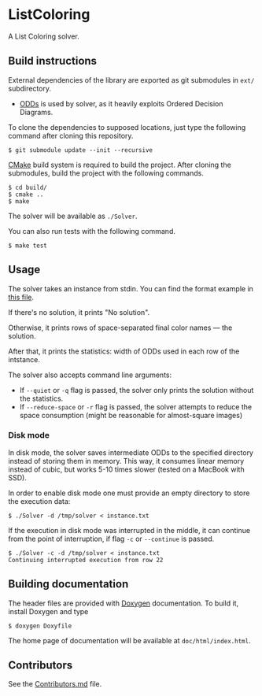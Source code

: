 # ListColoring

A List Coloring solver.

## Build instructions

External dependencies of the library are exported as git submodules in `ext/` subdirectory.

* [ODDs](https://github.com/mateusoliveiraoliveira/ODDs) is used by solver, as it heavily exploits Ordered Decision Diagrams.

To clone the dependencies to supposed locations, just type the following command after cloning this repository.

```
$ git submodule update --init --recursive
```

[CMake](https://cmake.org/) build system is required to build the project.
After cloning the submodules, build the project with the following commands.

```
$ cd build/
$ cmake ..
$ make
```

The solver will be available as `./Solver`.

You can also run tests with the following command.

```
$ make test
```

## Usage

The solver takes an instance from stdin. You can find the format example in [this file](listColoringExample.tex).

If there's no solution, it prints "No solution".

Otherwise, it prints rows of space-separated final color names — the solution.

After that, it prints the statistics: width of ODDs used in each row of the intstance.

The solver also accepts command line arguments:

* If `--quiet` or `-q` flag is passed, the solver only prints the solution without the statistics.
* If `--reduce-space` or `-r` flag is passed, the solver attempts to reduce the space consumption (might be reasonable for almost-square images)

### Disk mode

In disk mode, the solver saves intermediate ODDs to the specified directory instead of storing them in memory. This way, it consumes linear memory instead of cubic, but works 5-10 times slower (tested on a MacBook with SSD).

In order to enable disk mode one must provide an empty directory to store the execution data:

```
$ ./Solver -d /tmp/solver < instance.txt
```

If the execution in disk mode was interrupted in the middle, it can continue from the point of interruption, if flag  `-c` or `--continue` is passed.

```
$ ./Solver -c -d /tmp/solver < instance.txt
Continuing interrupted execution from row 22
```

## Building documentation

The header files are provided with [Doxygen](http://www.doxygen.nl/) documentation.
To build it, install Doxygen and type

```
$ doxygen Doxyfile
```

The home page of documentation will be available at `doc/html/index.html`.

## Contributors

See the [Contributors.md](Contributors.md) file.
